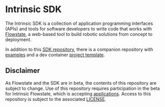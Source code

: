 <!--
Copyright 2023 Intrinsic Innovation LLC
Intrinsic Proprietary and Confidential
Provided subject to written agreement between the parties.
-->
# Intrinsic SDK

The Intrinsic SDK is a collection of application programming interfaces
(APIs) and tools for software developers to write code that works with
[Flowstate](https://intrinsic.ai/flowstate), a web-based tool to build
robotic solutions from concept to deployment.

In addition to this
[SDK repository](https://github.com/intrinsic-dev/intrinsic_sdks), there is a
companion repository with
[examples](https://github.com/intrinsic-dev/sdk-examples) and a dev container
[project template](https://github.com/intrinsic-dev/project-template).

## Disclaimer

As Flowstate and the SDK are in beta, the contents of this repository are
subject to change.
Use of this repository requires participation in the beta for Intrinsic
Flowstate, which is accepting [applications](https://intrinsic.ai/beta).
Access to this repository is subject to the associated [LICENSE](LICENSE).

